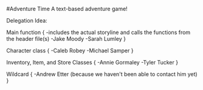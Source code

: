 #Adventure Time
A text-based adventure game!

Delegation Idea:

Main function {
-includes the actual storyline and calls the functions from the header file(s)
-Jake Moody
-Sarah Lumley
}

Character class {
-Caleb Robey
-Michael Samper
}

Inventory, Item, and Store Classes {
-Annie Gormaley
-Tyler Tucker
}

Wildcard {
-Andrew Etter (because we haven't been able to contact him yet)
}
